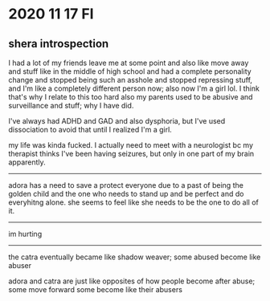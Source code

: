 # 2020 11 17 FI
## shera introspection


I had a lot of my friends leave me at some point and also like move away and stuff like in the middle of high school and had a complete personality change and stopped being such an asshole and stopped repressing stuff, and I'm like a completely different person now; also now I'm a girl lol. I think that's why I relate to this too hard also my parents used to be abusive and surveillance and stuff; why I have did.

I've always had ADHD and GAD and also dysphoria, but I've used dissociation to avoid that until I realized I'm a girl.

my life was kinda fucked. I actually need to meet with a neurologist bc my therapist thinks I've been having seizures, but only in one part of my brain apparently.

---

adora has a need  to save a protect everyone due to a past of being the golden child and the one who needs to stand up and be perfect and do everyhitng alone. she seems to feel like she needs to be the one to do all of it.


---

im hurting

---

the catra eventually became like shadow weaver; some abused become like abuser

adora and catra are just like opposites of how people become after abuse; some move forward some become like their abusers
